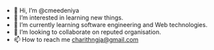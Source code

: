 - 👋 Hi, I’m @cmeedeniya
- 👀 I’m interested in learning new things.
- 🌱 I’m currently learning software engineering and Web technologies.
- 💞️ I’m looking to collaborate on reputed organisation.
- 📫 How to reach me charithngja@gmail.com

<!---
cmeedeniya/cmeedeniya is a ✨ special ✨ repository because its `README.md` (this file) appears on your GitHub profile.
You can click the Preview link to take a look at your changes.
--->
